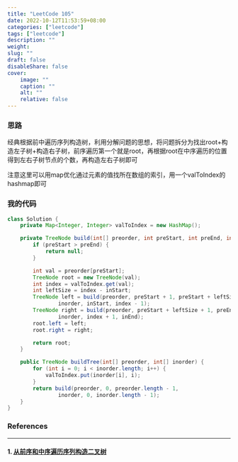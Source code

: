 ```yaml
---
title: "LeetCode 105"
date: 2022-10-12T11:53:59+08:00
categories: ["leetcode"]
tags: ["leetcode"]
description: ""
weight:
slug: ""
draft: false
disableShare: false
cover:
    image: ""
    caption: ""
    alt: ""
    relative: false
---
```


### 思路

经典根据前中遍历序列构造树，利用分解问题的思想，将问题拆分为找出root+构造左子树+构造右子树，前序遍历第一个就是root，再根据root在中序遍历的位置得到左右子树节点的个数，再构造左右子树即可

注意这里可以用map优化通过元素的值找所在数组的索引，用一个valToIndex的hashmap即可

### 我的代码

```java
class Solution {
    private Map<Integer, Integer> valToIndex = new HashMap();

    private TreeNode build(int[] preorder, int preStart, int preEnd, int[] inorder, int inStart, int inEnd) {
        if (preStart > preEnd) {
            return null;
        }

        int val = preorder[preStart];
        TreeNode root = new TreeNode(val);
        int index = valToIndex.get(val);
        int leftSize = index - inStart;
        TreeNode left = build(preorder, preStart + 1, preStart + leftSize,
                inorder, inStart, index - 1);
        TreeNode right = build(preorder, preStart + leftSize + 1, preEnd,
                inorder, index + 1, inEnd);
        root.left = left;
        root.right = right;

        return root;
    }

    public TreeNode buildTree(int[] preorder, int[] inorder) {
        for (int i = 0; i < inorder.length; i++) {
            valToIndex.put(inorder[i], i);
        }
        return build(preorder, 0, preorder.length - 1,
                inorder, 0, inorder.length - 1);
    }
}
```

### References

---

#### 1. [从前序和中序遍历序列构造二叉树](https://leetcode.cn/problems/construct-binary-tree-from-preorder-and-inorder-traversal/)
